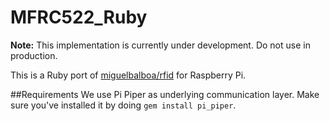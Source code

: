 # MFRC522_Ruby
**Note:** This implementation is currently under development. Do not use in production.

This is a Ruby port of [miguelbalboa/rfid](https://github.com/miguelbalboa/rfid) for Raspberry Pi.

##Requirements
We use Pi Piper as underlying communication layer. Make sure you've installed it by doing `gem install pi_piper`.
